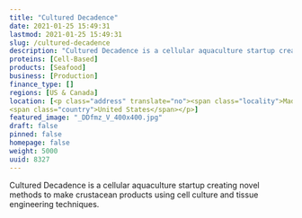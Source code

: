 ```yaml
---
title: "Cultured Decadence"
date: 2021-01-25 15:49:31
lastmod: 2021-01-25 15:49:31
slug: /cultured-decadence
description: "Cultured Decadence is a cellular aquaculture startup creating novel methods to make crustacean products using cell culture and tissue engineering techniques."
proteins: [Cell-Based]
products: [Seafood]
business: [Production]
finance_type: []
regions: [US & Canada]
location: [<p class="address" translate="no"><span class="locality">Madison</span>, <span class="postal-code">53715</span><br>
<span class="country">United States</span></p>]
featured_image: "_DDfmz_V_400x400.jpg"
draft: false
pinned: false
homepage: false
weight: 5000
uuid: 8327
---
```

<p>Cultured Decadence is a cellular aquaculture startup creating novel methods to make crustacean products using cell culture and tissue engineering techniques.</p>
